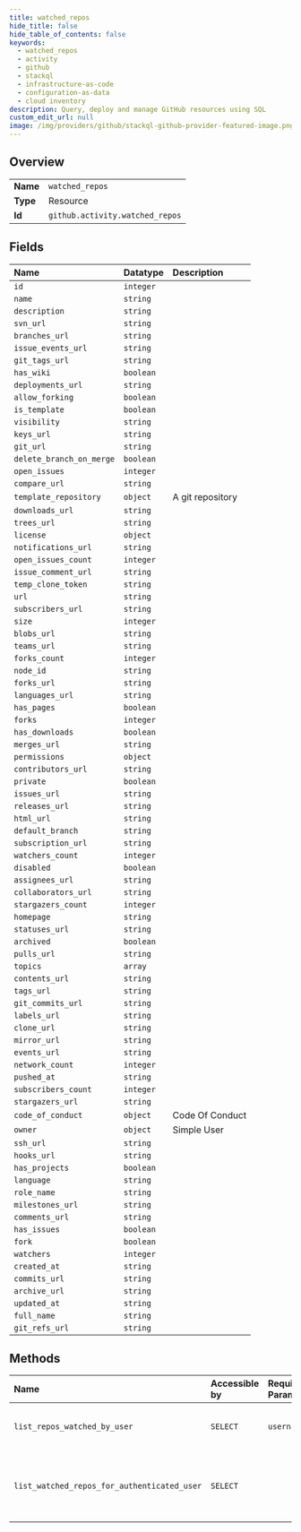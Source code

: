 ```yaml
---
title: watched_repos
hide_title: false
hide_table_of_contents: false
keywords:
  - watched_repos
  - activity
  - github    
  - stackql
  - infrastructure-as-code
  - configuration-as-data
  - cloud inventory
description: Query, deploy and manage GitHub resources using SQL
custom_edit_url: null
image: /img/providers/github/stackql-github-provider-featured-image.png
---
```

  
    

## Overview
<table><tbody>
<tr><td><b>Name</b></td><td><code>watched_repos</code></td></tr>
<tr><td><b>Type</b></td><td>Resource</td></tr>
<tr><td><b>Id</b></td><td><code>github.activity.watched_repos</code></td></tr>
</tbody></table>

## Fields
| Name | Datatype | Description |
|:-----|:---------|:------------|
| `id` | `integer` |  |
| `name` | `string` |  |
| `description` | `string` |  |
| `svn_url` | `string` |  |
| `branches_url` | `string` |  |
| `issue_events_url` | `string` |  |
| `git_tags_url` | `string` |  |
| `has_wiki` | `boolean` |  |
| `deployments_url` | `string` |  |
| `allow_forking` | `boolean` |  |
| `is_template` | `boolean` |  |
| `visibility` | `string` |  |
| `keys_url` | `string` |  |
| `git_url` | `string` |  |
| `delete_branch_on_merge` | `boolean` |  |
| `open_issues` | `integer` |  |
| `compare_url` | `string` |  |
| `template_repository` | `object` | A git repository |
| `downloads_url` | `string` |  |
| `trees_url` | `string` |  |
| `license` | `object` |  |
| `notifications_url` | `string` |  |
| `open_issues_count` | `integer` |  |
| `issue_comment_url` | `string` |  |
| `temp_clone_token` | `string` |  |
| `url` | `string` |  |
| `subscribers_url` | `string` |  |
| `size` | `integer` |  |
| `blobs_url` | `string` |  |
| `teams_url` | `string` |  |
| `forks_count` | `integer` |  |
| `node_id` | `string` |  |
| `forks_url` | `string` |  |
| `languages_url` | `string` |  |
| `has_pages` | `boolean` |  |
| `forks` | `integer` |  |
| `has_downloads` | `boolean` |  |
| `merges_url` | `string` |  |
| `permissions` | `object` |  |
| `contributors_url` | `string` |  |
| `private` | `boolean` |  |
| `issues_url` | `string` |  |
| `releases_url` | `string` |  |
| `html_url` | `string` |  |
| `default_branch` | `string` |  |
| `subscription_url` | `string` |  |
| `watchers_count` | `integer` |  |
| `disabled` | `boolean` |  |
| `assignees_url` | `string` |  |
| `collaborators_url` | `string` |  |
| `stargazers_count` | `integer` |  |
| `homepage` | `string` |  |
| `statuses_url` | `string` |  |
| `archived` | `boolean` |  |
| `pulls_url` | `string` |  |
| `topics` | `array` |  |
| `contents_url` | `string` |  |
| `tags_url` | `string` |  |
| `git_commits_url` | `string` |  |
| `labels_url` | `string` |  |
| `clone_url` | `string` |  |
| `mirror_url` | `string` |  |
| `events_url` | `string` |  |
| `network_count` | `integer` |  |
| `pushed_at` | `string` |  |
| `subscribers_count` | `integer` |  |
| `stargazers_url` | `string` |  |
| `code_of_conduct` | `object` | Code Of Conduct |
| `owner` | `object` | Simple User |
| `ssh_url` | `string` |  |
| `hooks_url` | `string` |  |
| `has_projects` | `boolean` |  |
| `language` | `string` |  |
| `role_name` | `string` |  |
| `milestones_url` | `string` |  |
| `comments_url` | `string` |  |
| `has_issues` | `boolean` |  |
| `fork` | `boolean` |  |
| `watchers` | `integer` |  |
| `created_at` | `string` |  |
| `commits_url` | `string` |  |
| `archive_url` | `string` |  |
| `updated_at` | `string` |  |
| `full_name` | `string` |  |
| `git_refs_url` | `string` |  |
## Methods
| Name | Accessible by | Required Params | Description |
|:-----|:--------------|:----------------|:------------|
| `list_repos_watched_by_user` | `SELECT` | `username` | Lists repositories a user is watching. |
| `list_watched_repos_for_authenticated_user` | `SELECT` |  | Lists repositories the authenticated user is watching. |
